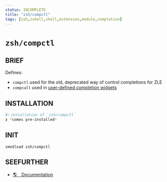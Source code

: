 ```yaml
---
status: INCOMPLETE
title: "zsh/compctl"
tags: [zsh,zshell,shell,extension,module,completion]
---
```


# `zsh/compctl`

## BRIEF

Defines:

- `compctl` used for the old, deprecated way of control completions for ZLE
- `compcall` used in [user-defined completion widgets](https://zsh.sourceforge.io/Doc/Release/Completion-Widgets.html#Completion-Widgets)

## INSTALLATION


```bash
#ℹ︎ installation of `zsh/compctl`
❯ *comes pre-installed*
```



## INIT

    zmodload zsh/compctl


## SEEFURTHER

- [🌎 Documentation](https://zsh.sourceforge.io/Doc/Release/Zsh-Modules.html)
